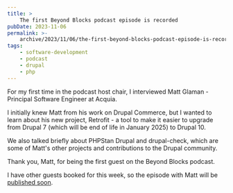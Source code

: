 ```yaml
---
title: >
    The first Beyond Blocks podcast episode is recorded
pubDate: 2023-11-06
permalink: >-
    archive/2023/11/06/the-first-beyond-blocks-podcast-episode-is-recorded
tags:
    - software-development
    - podcast
    - drupal
    - php
---
```


For my first time in the podcast host chair, I interviewed Matt Glaman - Principal Software Engineer at Acquia.

I initially knew Matt from his work on Drupal Commerce, but I wanted to learn about his new project, Retrofit - a tool to make it easier to upgrade from Drupal 7 (which will be end of life in January 2025) to Drupal 10.

We also talked briefly about PHPStan Drupal and drupal-check, which are some of Matt's other projects and contributions to the Drupal community.

Thank you, Matt, for being the first guest on the Beyond Blocks podcast.

I have other guests booked for this week, so the episode with Matt will be [published soon][podcast].

[podcast]: https://www.oliverdavies.uk/podcast
